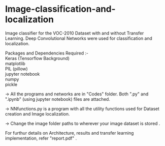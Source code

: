 # Image-classification-and-localization
Image classifier for the VOC-2010 Dataset with and without Transfer Learning. 
Deep Convolutional Networks were used for classification and localization.

Packages and Dependencies Required :- <br />
	Keras (Tensorflow Background) <br />
	matplotlib <br />
	PIL (pillow) <br />
	jupyter notebook <br />
	numpy <br />
	pickle <br />

-> All the programs and networks are in "Codes" folder. Both ".py" and ".ipynb" (using jupyter notebook) files are attached.

-> NNfunctions.py is a program with all the utility functions used for Dataset creation  and Image localization.

-> Change the image folder paths to wherever your image dataset is stored .

For furthur details on Architecture, results and transfer learning implementation, refer "report.pdf" .
